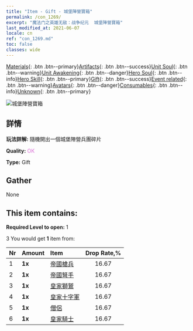 ```yaml
---
title: "Item - Gift - 城堡陣營寶箱"
permalink: /con_1269/
excerpt: "魔法门之英雄无敌：战争纪元  城堡陣營寶箱"
last_modified_at: 2021-06-07
locale: cn
ref: "con_1269.md"
toc: false
classes: wide
---
```

 [Materials](/ItemsCN/){: .btn .btn--primary}[Artifacts](/ItemsCN/Artifacts/){: .btn .btn--success}[Unit Soul](/ItemsCN/UnitSoul/){: .btn .btn--warning}[Unit Awakening](/ItemsCN/UnitAwakening/){: .btn .btn--danger}[Hero Soul](/ItemsCN/HeroSoul/){: .btn .btn--info}[Hero Skill](/ItemsCN/HeroSkill/){: .btn .btn--primary}[Gift](/ItemsCN/Gift/){: .btn .btn--success}[Event related](/ItemsCN/Events/){: .btn .btn--warning}[Avatars](/ItemsCN/Avatars/){: .btn .btn--danger}[Consumables](/ItemsCN/Consumables/){: .btn .btn--info}[Unknown](/ItemsCN/Unknown/){: .btn .btn--primary}

 ![城堡陣營寶箱](/images/t/i_904001.png)

## 詳情
 **玩法詳解:** 隨機開出一個城堡陣營兵團碎片

 **Quality:** <span style="color: #DA70D6">OK</span>

 **Type:** Gift

## Gather

  None

## This item contains:

 **Required Level to open:** 1

 3 You would get **1** item  from:

  | Nr | Amount |     Item    | Drop Rate,% |
  |:---|:-------|:------------|:---------:|
  | 1 |  **1x** | [帝國槍兵](/cn/Items/unt_190/) | 16.67 | 
  | 2 |  **1x** | [帝國弩手](/cn/Items/unt_191/) | 16.67 | 
  | 3 |  **1x** | [皇家獅鷲](/cn/Items/unt_192/) | 16.67 | 
  | 4 |  **1x** | [皇家十字軍](/cn/Items/unt_193/) | 16.67 | 
  | 5 |  **1x** | [僧侶](/cn/Items/unt_194/) | 16.67 | 
  | 6 |  **1x** | [皇家騎士](/cn/Items/unt_195/) | 16.67 | 
